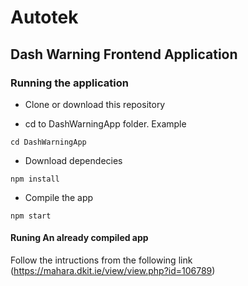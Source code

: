 # Autotek

## Dash Warning Frontend Application

### Running the application

- Clone or download this repository

- cd to DashWarningApp folder. Example
```
cd DashWarningApp
```
- Download dependecies
```
npm install

```
- Compile the app
```
npm start
```

#### Runing An already compiled app
Follow the intructions from the following link
(https://mahara.dkit.ie/view/view.php?id=106789)
